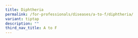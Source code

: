 ```yaml
---
title: Diphtheria
permalink: /for-professionals/diseases/a-to-f/diphtheria/
variant: tiptap
description: ""
third_nav_title: A to F
---
```

